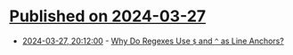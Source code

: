 # [Published on 2024-03-27](index.md)

* [2024-03-27, 20:12:00](https://soylentnews.org/article.pl?sid=24/03/26/165203&from=rss) - [Why Do Regexes Use `$` and `^` as Line Anchors?](https://soylentnews.org/article.pl?sid=24/03/26/165203&from=rss)
